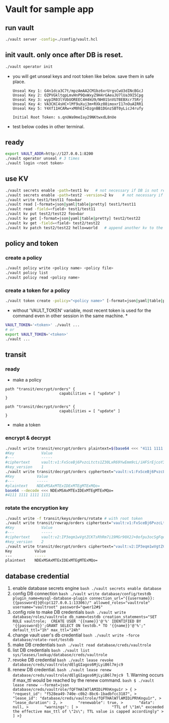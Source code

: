 # Vault for sample app

## run vault
``` bash
./vault server -config=./config/vault.hcl
```

## init vault. only once after DB is reset.
``` bash
./vault operator init
```
- you will get unseal keys and root token like below. save them in safe place.
  ```
  Unseal Key 1: G4n1dca3C7t/mpzAmAA2CM1bz6xrUrgsCwU3dINcBGcJ
  Unseal Key 2: OZPVGkltqpLmvHnP9QxWxyZ9H4rGAeuJU7lUa39I5Cpg
  Unseal Key 3: wypIR03lYUbUOREEC4H4kU9/NH01SnVU7BEBXcr75Rrj
  Unseal Key 4: VA3CKC4sHC+lMf9uXuj3m+RXkz08imoxrI17nOuAIRR1
  Unseal Key 5: Y4Xf11HCARw+xM0hEI+DzgnBB1DGnzSBT0yLicJ4rufy

  Initial Root Token: s.qnUWa9meIay29NKtwxdL8nUe
  ```
- test below codes in other terminal.

## ready
``` bash
export VAULT_ADDR=http://127.0.0.1:8200
./vault operator unseal # 3 times
./vault login <root token>
```

## use KV
``` bash
./vault secrets enable -path=test1 kv	# not necessary if DB is not reset.
./vault secrets enable -path=test2 -version=2 kv	# not necessary if DB is not reset.
./vault write test1/test11 foo=bar
./vault read [-format=json|yaml|table|pretty] test1/test11
./vault read -field=<field> test1/test11
./vault kv put test2/test22 foo=bar
./vault kv get [-format=json|yaml|table|pretty] test2/test22
./vault kv get -field=<field> test2/test22
./vault kv patch test2/test22 hello=world	# append another kv to the path.
```

## policy and token
### create a policy
``` bash
./vault policy write <policy name> <policy file>
./vault policy list
./vault policy read <policy name>
```
### create a token for a policy
``` bash
./vault token create -policy="<policy name>" [-format=json|yaml|table|pretty]
```
* without 'VAULT_TOKEN' variable, most recent token is used for the command even in other session in the same machine. *
``` bash
VAULT_TOKEN='<token>' ./vault ...
# or
export VAULT_TOKEN='<token>'
./vault ...
```

## transit
### ready
- make a policy
``` hcl
path "transit/encrypt/orders" {
		                capabilities = [ "update" ]
}

path "transit/decrypt/orders" {
		                capabilities = [ "update" ]
}
```
- make a token

### encrypt & decrypt
``` bash
./vault write transit/encrypt/orders plaintext=$(base64 <<< "4111 1111 1111 1111")
#Key            Value
#---            -----
#ciphertext     vault:v1:FxSceBj6PvzcLtcts1Z30LxR69YwEmm9cL/iHFSrEjcoY39d0F9LaFL/TuXH2+Nl
#key_version    1
./vault write transit/decrypt/orders cyphertext="vault:v1:FxSceBj6PvzcLtcts1Z30LxR69YwEmm9cL/iHFSrEjcoY39d0F9LaFL/TuXH2+Nl"
#Key          Value
#---          -----
#plaintext    NDExMSAxMTExIDExMTEgMTExMQo=
base64 --decode <<< NDExMSAxMTExIDExMTEgMTExMQo=
#4111 1111 1111 1111
```

### rotate the encryption key
``` bash
./vault write -f transit/keys/orders/rotate	# with root token
./vault write transit/rewrap/orders ciphertext="vault:v1:FxSceBj6PvzcLtcts1Z30LxR69YwEmm9cL/iHFSrEjcoY39d0F9LaFL/TuXH2+Nl"	# with root token
#Key            Value
#---            -----
#ciphertext     vault:v2:IP3eqm1wVgtZCKTsRhRm7i19MGr90X2J+0ofpu3ocSgFqehTcbmQrtzLX8ZpxP1F
#key_version    2
./vault write transit/decrypt/orders ciphertext="vault:v2:IP3eqm1wVgtZCKTsRhRm7i19MGr90X2J+0ofpu3ocSgFqehTcbmQrtzLX8ZpxP1F"
Key          Value
---          -----
plaintext    NDExMSAxMTExIDExMTEgMTExMQo=
```

## database credential
1. enable database secrets engine
		``` bash
		./vault secrets enable database
		```
2. config DB connection
		```bash
		./vault write database/config/testdb plugin_name=mysql-database-plugin connection_url="{{username}}:{{password}}@tcp(127.0.0.1:13306)/" allowed_roles="vaultrole" username="vaultroot" password="qwer12#$"
		```
3. config role to make DB credentials
		```bash
./vault write database/roles/vaultrole db_name=testdb creation_statements="SET ROLE vaultrole;	CREATE USER '{{name}}'@'%' IDENTIFIED BY '{{password}}';GRANT SELECT ON testdb.* TO '{{name}}'@'%';" default_ttl="1h" max_ttl="24h"
		```
4. change vault user's db credential
		```bash
		./vault write -force database/rotate-root/testdb
		```
5. make DB credentials
		```bash
		./vault read database/creds/vaultrole
		```
6. list DB credentials
		```bash
		./vault list sys/leases/lookup/database/creds/vaultrole
		```
7. revoke DB credential
		```bash
		./vault lease revoke database/creds/vaultrole/dElgGIagos6MjLyiB6l7mjc9
		```
8. renew DB credential.
		```bash
		./vault lease renew database/creds/vaultrole/dElgGIagos6MjLyiB6l7mjc9
		```
		1. Warning occurs if max_ttl would be reached by the renew command.
				```bash
				$ ./vault lease renew --format=json  database/creds/vaultrole/fQFTHAlW7lAMIDiPRhKngu1r
				> {
				>		"request_id": "f528ea49-740e-c0b2-8bc6-1badbfcc3187",
				>		"lease_id": "database/creds/vaultrole/fQFTHAlW7lAMIDiPRhKngu1r",
				>		"lease_duration": 2,
				>		"renewable": true,
				>		"data": null,
				>		"warnings": [
				>				"TTL of \"1m\" exceeded the effective max_ttl of \"2s\"; TTL value is capped accordingly"
				>		]
				>}
				```


